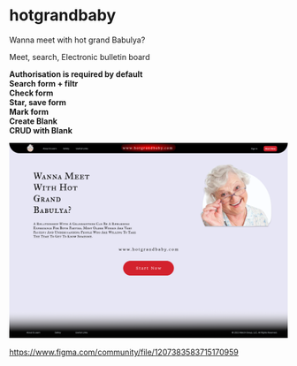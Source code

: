 # hotgrandbaby
Wanna meet with hot grand Babulya?

Meet, search, Electronic bulletin board

**Authorisation is required by default** <br />
**Search form + filtr** <br />
**Check form** <br />
**Star, save form** <br />
**Mark form** <br />
**Create Blank** <br />
**CRUD with Blank** <br />

![alt text](https://github.com/res0lut1on/hotgrandbaby/blob/main/Pages/Desktop1.png?raw=true)



https://www.figma.com/community/file/1207383583715170959
